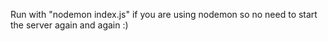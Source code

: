 Run with "nodemon index.js" if you are using nodemon so no need to start the server again and again :)
